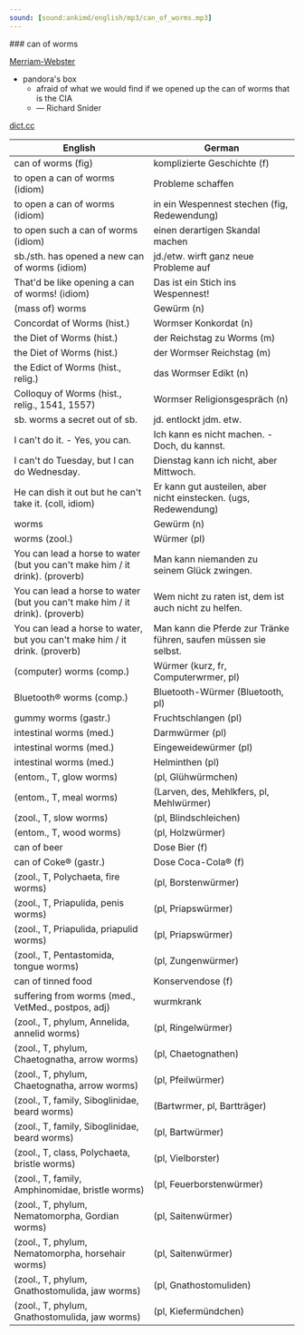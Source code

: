 ```yaml
---
sound: [sound:ankimd/english/mp3/can_of_worms.mp3]
---
```


\### can of worms

[Merriam-Webster](https://www.merriam-webster.com/dictionary/can+of+worms)

- pandora's box
    - afraid of what we would find if we opened up the can of worms that is the CIA
    - — Richard Snider

[dict.cc](https://www.dict.cc/can+of+worms)

| English        | German       |
| -------------- | ------------ |
| can of worms (fig) | komplizierte Geschichte (f) |
| to open a can of worms (idiom) | Probleme schaffen |
| to open a can of worms (idiom) | in ein Wespennest stechen (fig, Redewendung) |
| to open such a can of worms (idiom) | einen derartigen Skandal machen |
| sb./sth. has opened a new can of worms (idiom) | jd./etw. wirft ganz neue Probleme auf |
| That'd be like opening a can of worms! (idiom) | Das ist ein Stich ins Wespennest! |
| (mass of) worms | Gewürm (n) |
| Concordat of Worms (hist.) | Wormser Konkordat (n) |
| the Diet of Worms (hist.) | der Reichstag zu Worms (m) |
| the Diet of Worms (hist.) | der Wormser Reichstag (m) |
| the Edict of Worms (hist., relig.) | das Wormser Edikt (n) |
| Colloquy of Worms (hist., relig., 1541, 1557) | Wormser Religionsgespräch (n) |
| sb. worms a secret out of sb. | jd. entlockt jdm. etw. |
| I can't do it. - Yes, you can. | Ich kann es nicht machen. - Doch, du kannst. |
| I can't do Tuesday, but I can do Wednesday. | Dienstag kann ich nicht, aber Mittwoch. |
| He can dish it out but he can't take it. (coll, idiom) | Er kann gut austeilen, aber nicht einstecken. (ugs, Redewendung) |
| worms | Gewürm (n) |
| worms (zool.) | Würmer (pl) |
| You can lead a horse to water (but you can't make him / it drink). (proverb) | Man kann niemanden zu seinem Glück zwingen. |
| You can lead a horse to water (but you can't make him / it drink). (proverb) | Wem nicht zu raten ist, dem ist auch nicht zu helfen. |
| You can lead a horse to water, but you can't make him / it drink. (proverb) | Man kann die Pferde zur Tränke führen, saufen müssen sie selbst. |
| (computer) worms (comp.) | Würmer (kurz, fr, Computerwrmer, pl) |
| Bluetooth® worms (comp.) | Bluetooth-Würmer (Bluetooth, pl) |
| gummy worms (gastr.) | Fruchtschlangen (pl) |
| intestinal worms (med.) | Darmwürmer (pl) |
| intestinal worms (med.) | Eingeweidewürmer (pl) |
| intestinal worms (med.) | Helminthen (pl) |
|  (entom., T, glow worms) |  (pl, Glühwürmchen) |
|  (entom., T, meal worms) |  (Larven, des, Mehlkfers, pl, Mehlwürmer) |
|  (zool., T, slow worms) |  (pl, Blindschleichen) |
|  (entom., T, wood worms) |  (pl, Holzwürmer) |
| can of beer | Dose Bier (f) |
| can of Coke® (gastr.) | Dose Coca-Cola® (f) |
|  (zool., T, Polychaeta, fire worms) |  (pl, Borstenwürmer) |
|  (zool., T, Priapulida, penis worms) |  (pl, Priapswürmer) |
|  (zool., T, Priapulida, priapulid worms) |  (pl, Priapswürmer) |
|  (zool., T, Pentastomida, tongue worms) |  (pl, Zungenwürmer) |
| can of tinned food | Konservendose (f) |
| suffering from worms (med., VetMed., postpos, adj) | wurmkrank |
|  (zool., T, phylum, Annelida, annelid worms) |  (pl, Ringelwürmer) |
|  (zool., T, phylum, Chaetognatha, arrow worms) |  (pl, Chaetognathen) |
|  (zool., T, phylum, Chaetognatha, arrow worms) |  (pl, Pfeilwürmer) |
|  (zool., T, family, Siboglinidae, beard worms) |  (Bartwrmer, pl, Bartträger) |
|  (zool., T, family, Siboglinidae, beard worms) |  (pl, Bartwürmer) |
|  (zool., T, class, Polychaeta, bristle worms) |  (pl, Vielborster) |
|  (zool., T, family, Amphinomidae, bristle worms) |  (pl, Feuerborstenwürmer) |
|  (zool., T, phylum, Nematomorpha, Gordian worms) |  (pl, Saitenwürmer) |
|  (zool., T, phylum, Nematomorpha, horsehair worms) |  (pl, Saitenwürmer) |
|  (zool., T, phylum, Gnathostomulida, jaw worms) |  (pl, Gnathostomuliden) |
|  (zool., T, phylum, Gnathostomulida, jaw worms) |  (pl, Kiefermündchen) |
